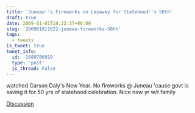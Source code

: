 ```yaml
---
title: 'Juneau''s Fireworks on Layaway for Statehood''s 50th'
draft: true
date: 2009-01-01T18:22:37+00:00
slug: '200901011822-juneau-fireworks-50th'
tags:
  - tweets
is_tweet: true
tweet_info:
  id: '1089786919'
  type: 'post'
  is_thread: False
---
```




watched Carson Daly's New Year. No fireworks @ Juneau 'cause govt is saving it for 50 yrs of statehood celebration. Nice new yr w/t family

[Discussion](https://x.com/sytelus/status/1089786919)
